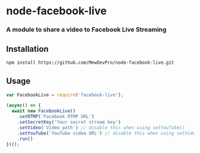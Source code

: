 # node-facebook-live
### A module to share a video to Facebook Live Streaming

## Installation

```bash
npm install https://github.com/MewDevPro/node-facebook-live.git
```

## Usage

```js
var FacebookLive = require('facebook-live');

(async() => {
  await new FacebookLive()
    .setRTMP('Facebook RTMP URL')
    .setSecretKey('Your secret stream key')
    .setVideo('Video path') // disable this when using setYouTube()
    .setYouTube('YouTube video URL') // disable this when using setVideo()
    .run()
})();
```